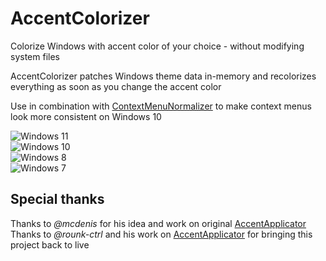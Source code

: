 # AccentColorizer

Colorize Windows with accent color of your choice - without modifying system files

AccentColorizer patches Windows theme data in-memory and recolorizes everything as soon as you change the accent color

Use in combination with [ContextMenuNormalizer](https://github.com/krlvm/ContextMenuNormalizer) to make context menus look more consistent on Windows 10

![Windows 11](https://github.com/krlvm/AccentColorizer/blob/master/.screenshots/win11.png?raw=true)\
![Windows 10](https://github.com/krlvm/AccentColorizer/blob/master/.screenshots/win10.png?raw=true)\
![Windows 8](https://github.com/krlvm/AccentColorizer/blob/master/.screenshots/win8.png?raw=true)\
![Windows 7](https://github.com/krlvm/AccentColorizer/blob/master/.screenshots/win7.png?raw=true)

## Special thanks

Thanks to *@mcdenis* for his idea and work on original [AccentApplicator](https://github.com/mcdenis/AccentApplicator)\
Thanks to *@rounk-ctrl* and his work on [AccentApplicator](https://github.com/rounk-ctrl/AccentApplicator) for bringing this project back to live